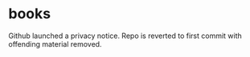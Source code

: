# books
Github launched a privacy notice. Repo is reverted to first commit with offending material removed.